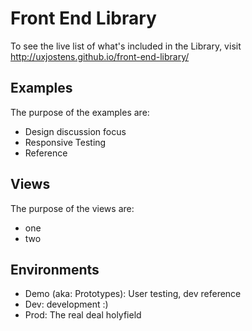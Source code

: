 Front End Library
=================
To see the live list of what's included in the Library, visit http://uxjostens.github.io/front-end-library/

Examples
-----------
The purpose of the examples are:
 - Design discussion focus
 - Responsive Testing
 - Reference

Views
---------
The purpose of the views are:
 - one
 - two

Environments
-----------
 - Demo (aka: Prototypes): User testing, dev reference
 - Dev: development :)
 - Prod: The real deal holyfield
